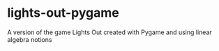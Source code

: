 # lights-out-pygame
A version of the game Lights Out created with Pygame and using linear algebra notions
